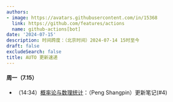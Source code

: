 ```yaml
---
authors:
- image: https://avatars.githubusercontent.com/in/15368
  link: https://github.com/features/actions
  name: github-actions[bot]
date: '2024-07-15'
description: 时间跨度：（北京时间）2024-07-14 15时至今
draft: false
excludeSearch: false
title: AUTO 更新速递
---
```


#### 周一（7.15）

- （14:34）[概率论与数理统计](https://github.com/HITSZ-OpenAuto/MATH1004)：（Peng Shangpin）更新笔记(#4)

